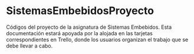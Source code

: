 # SistemasEmbebidosProyecto
Códigos del proyecto de la asignatura de Sistemas Embebidos. Esta documentación estará apoyada por la alojada en las tarjetas correspondientes en Trello, donde los usuarios organizan el trabajo que se debe llevar a cabo.
